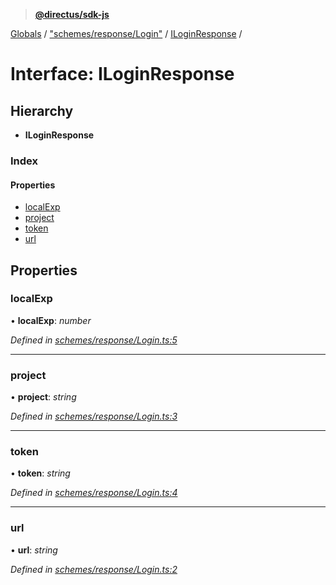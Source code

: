 > **[@directus/sdk-js](../README.md)**

[Globals](../README.md) / ["schemes/response/Login"](../modules/_schemes_response_login_.md) / [ILoginResponse](_schemes_response_login_.iloginresponse.md) /

# Interface: ILoginResponse

## Hierarchy

* **ILoginResponse**

### Index

#### Properties

* [localExp](_schemes_response_login_.iloginresponse.md#localexp)
* [project](_schemes_response_login_.iloginresponse.md#project)
* [token](_schemes_response_login_.iloginresponse.md#token)
* [url](_schemes_response_login_.iloginresponse.md#url)

## Properties

###  localExp

• **localExp**: *number*

*Defined in [schemes/response/Login.ts:5](https://github.com/janbiasi/sdk-js/blob/75383ea/src/schemes/response/Login.ts#L5)*

___

###  project

• **project**: *string*

*Defined in [schemes/response/Login.ts:3](https://github.com/janbiasi/sdk-js/blob/75383ea/src/schemes/response/Login.ts#L3)*

___

###  token

• **token**: *string*

*Defined in [schemes/response/Login.ts:4](https://github.com/janbiasi/sdk-js/blob/75383ea/src/schemes/response/Login.ts#L4)*

___

###  url

• **url**: *string*

*Defined in [schemes/response/Login.ts:2](https://github.com/janbiasi/sdk-js/blob/75383ea/src/schemes/response/Login.ts#L2)*